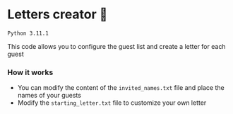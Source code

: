 # Letters creator 📨
`Python 3.11.1`

This code allows you to configure the guest list and create a letter for each guest

### How it works
- You can modify the content of the `invited_names.txt` file and place the names of your guests
- Modify the `starting_letter.txt` file to customize your own letter